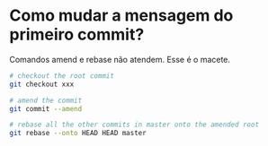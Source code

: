 # Como mudar a mensagem do primeiro commit?
Comandos amend e rebase não atendem. Esse é o macete.

```bash
# checkout the root commit
git checkout xxx

# amend the commit
git commit --amend

# rebase all the other commits in master onto the amended root
git rebase --onto HEAD HEAD master
```